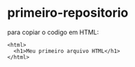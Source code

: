 # primeiro-repositorio

para copiar o codigo em HTML:

```
<html>
  <h1>Meu primeiro arquivo HTML</h1>
</html>
```
